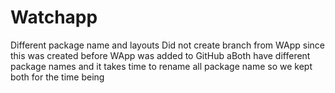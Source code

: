 # Watchapp
Different package name and layouts
Did not create branch from WApp since this was created before WApp was added to GitHub
aBoth have different package names and it takes time to rename all package name so we 
kept both for the time being
